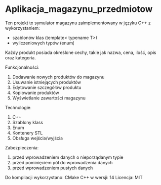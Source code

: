 # Aplikacja_magazynu_przedmiotow

Ten projekt to symulator magazynu zaimplementowany w języku C++ z wykorzystaniem:
- szablonów klas (template< typename T>) 
- wyliczeniowych typów (enum)


Każdy produkt posiada określone cechy, takie jak nazwa, cena, ilość, opis oraz kategoria.

Funkcjonalności: 
1. Dodawanie nowych produktów do magazynu
2. Usuwanie istniejących produktów
3. Edytowanie szczegółów produktu
4. Kopiowanie produktów
5. Wyświetlanie zawartości magazynu

Technologie:
1. C++
2. Szablony klass
3. Enum
4. Kontenery STL
5. Obsługa wejścia/wyjścia

Zabezpieczenia:
1. przed wprowadzeniem danych o nieporządanym typie 
2. przed pominięciem pól do wprowadzenia danych
3. przed wprowadzeniem pustych danych

Do kompilacji wykorzystano: CMake
C++ w wersji: 14
Licencja: MIT

